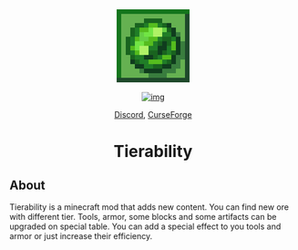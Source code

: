 <div align="center">
<img alt="Icon" src="src/main/resources/assets/tierability/icon.png" width="128">

[![img](http://cf.way2muchnoise.eu/versions/tierability_latest.svg)](https://www.curseforge.com/minecraft/mc-mods/tierability)

[Discord](https://discord.gg/DcemWeskeZ), [CurseForge](https://www.curseforge.com/minecraft/mc-mods/tierability)
# Tierability
</div>

## About
Tierability is a minecraft mod that adds new content. You can find new ore with different tier. Tools, armor, some blocks and some artifacts can be upgraded on special table. You can add a special effect to you tools and armor or just increase their efficiency.
